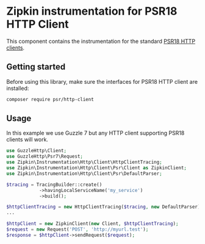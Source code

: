 # Zipkin instrumentation for PSR18 HTTP Client

This component contains the instrumentation for the standard [PSR18 HTTP clients](https://www.php-fig.org/psr/psr-18/).

## Getting started

Before using this library, make sure the interfaces for PSR18 HTTP client are installed:

```bash
composer require psr/http-client
```

## Usage

In this example we use Guzzle 7 but any HTTP client supporting PSR18 clients will work.

```php
use GuzzleHttp\Client;
use GuzzleHttp\Psr7\Request;
use Zipkin\Instrumentation\Http\Client\HttpClientTracing;
use Zipkin\Instrumentation\Http\Client\Psr\Client as ZipkinClient;
use Zipkin\Instrumentation\Http\Client\Psr\DefaultParser;

$tracing = TracingBuilder::create()
            ->havingLocalServiceName('my_service')
            ->build();

$httpClientTracing = new HttpClientTracing($tracing, new DefaultParser);
...

$httpClient = new ZipkinClient(new Client, $httpClientTracing);
$request = new Request('POST', 'http://myurl.test');
$response = $httpClient->sendRequest($request);
```
